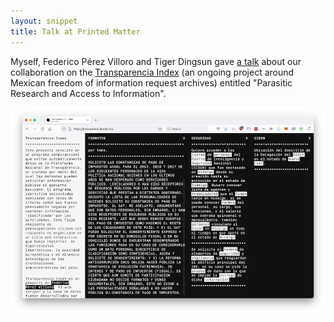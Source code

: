 ```yaml
---
layout: snippet
title: Talk at Printed Matter
---
```


Myself, Federico Pérez Villoro and Tiger Dingsun gave [a talk](https://www.printedmatter.org/programs/events/1329) about our collaboration on the [Transparencia Index](https://transparenciaindex.mx/) (an ongoing project around Mexican freedom of information request archives) entitled "Parasitic Research and Access to Information".

![](/assets/img/transparencia/transparencia.png)